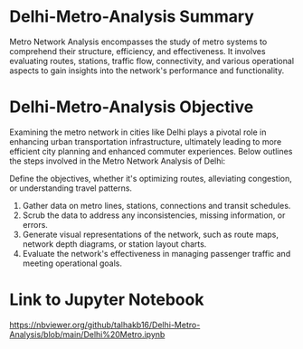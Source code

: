 # Delhi-Metro-Analysis Summary
Metro Network Analysis encompasses the study of metro systems to comprehend their structure, efficiency, and effectiveness. It involves evaluating routes, stations, traffic flow, connectivity, and various operational aspects to gain insights into the network's performance and functionality.

# Delhi-Metro-Analysis Objective
Examining the metro network in cities like Delhi plays a pivotal role in enhancing urban transportation infrastructure, ultimately leading to more efficient city planning and enhanced commuter experiences. Below outlines the steps involved in the Metro Network Analysis of Delhi:

Define the objectives, whether it's optimizing routes, alleviating congestion, or understanding travel patterns.
  1. Gather data on metro lines, stations, connections and transit schedules.
  2. Scrub the data to address any inconsistencies, missing information, or errors.
  3. Generate visual representations of the network, such as route maps, network depth diagrams, or station layout charts.
  4. Evaluate the network's effectiveness in managing passenger traffic and meeting operational goals.

# Link to Jupyter Notebook
https://nbviewer.org/github/talhakb16/Delhi-Metro-Analysis/blob/main/Delhi%20Metro.ipynb
